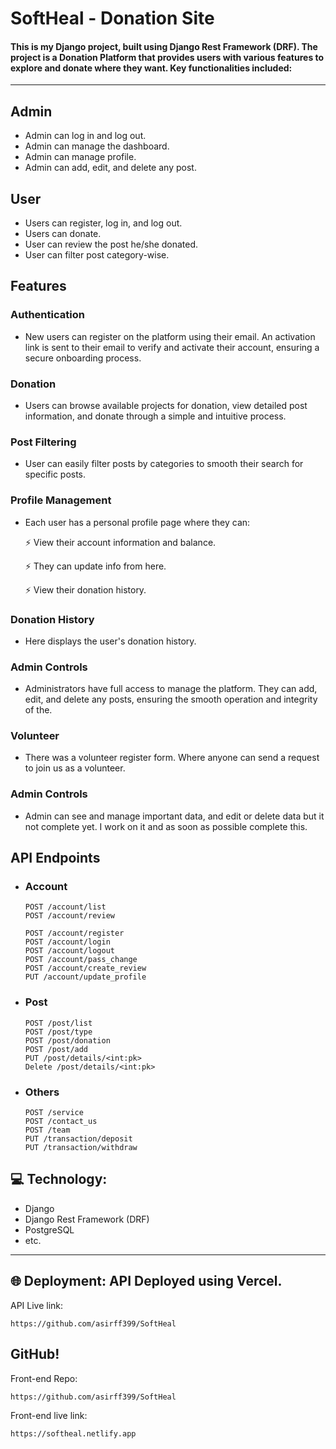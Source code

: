# SoftHeal - Donation Site 

#### This is my Django project, built using Django Rest Framework (DRF). The project is a Donation Platform that provides users with various features to explore and donate where they want. Key functionalities included:
---
## Admin

- Admin can log in and log out.
- Admin can manage the dashboard.
- Admin can manage profile.
- Admin can add, edit, and delete any post.

## User

- Users can register, log in, and log out.
- Users can donate.
- User can review the post he/she donated.
- User can filter post category-wise.

## Features

### Authentication

- New users can register on the platform using their email. An activation link is sent to their email to verify and activate their account, ensuring a secure onboarding process.

### Donation

- Users can browse available projects for donation, view detailed post information, and donate through a simple and intuitive process.

### Post Filtering

- User can easily filter posts by categories to smooth their search for specific posts.

### Profile Management

- Each user has a personal profile page where they can:

     ⚡ View their account information and balance.
  
     ⚡ They can update info from here.
    
     ⚡ View their donation history.

### Donation History

- Here displays the user's donation history.

### Admin Controls

- Administrators have full access to manage the platform. They can add, edit, and delete any posts, ensuring the smooth operation and integrity of the.

### Volunteer

- There was a volunteer register form. Where anyone can send a request to join us as a volunteer.

### Admin Controls

- Admin can see and manage important data, and edit or delete data but it not complete yet. I work on it and as soon as possible complete this.

## API Endpoints

- ### Account

      POST /account/list
      POST /account/review
  
      POST /account/register
      POST /account/login
      POST /account/logout
      POST /account/pass_change
      POST /account/create_review
      PUT /account/update_profile

- ### Post

      POST /post/list
      POST /post/type
      POST /post/donation
      POST /post/add
      PUT /post/details/<int:pk>
      Delete /post/details/<int:pk>
  
- ### Others

      POST /service
      POST /contact_us
      POST /team
      PUT /transaction/deposit
      PUT /transaction/withdraw



## 💻 Technology: 

- Django
- Django Rest Framework (DRF)
- PostgreSQL
- etc.

---

## 🌐 Deployment: API Deployed using Vercel.
API Live link: 

    https://github.com/asirff399/SoftHeal

## GitHub!
Front-end Repo: 

    https://github.com/asirff399/SoftHeal

Front-end live link:

    https://softheal.netlify.app

    
